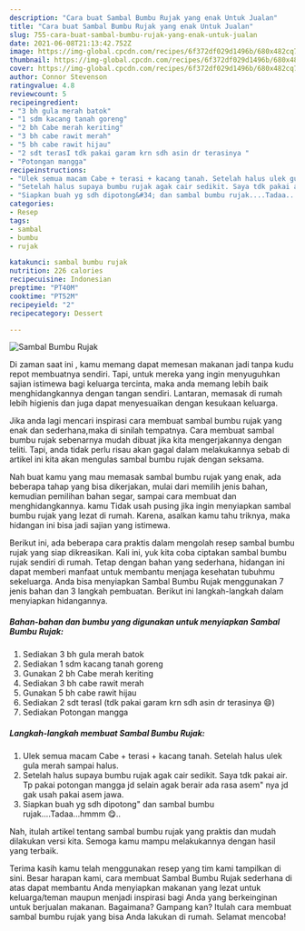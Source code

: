 ```yaml
---
description: "Cara buat Sambal Bumbu Rujak yang enak Untuk Jualan"
title: "Cara buat Sambal Bumbu Rujak yang enak Untuk Jualan"
slug: 755-cara-buat-sambal-bumbu-rujak-yang-enak-untuk-jualan
date: 2021-06-08T21:13:42.752Z
image: https://img-global.cpcdn.com/recipes/6f372df029d1496b/680x482cq70/sambal-bumbu-rujak-foto-resep-utama.jpg
thumbnail: https://img-global.cpcdn.com/recipes/6f372df029d1496b/680x482cq70/sambal-bumbu-rujak-foto-resep-utama.jpg
cover: https://img-global.cpcdn.com/recipes/6f372df029d1496b/680x482cq70/sambal-bumbu-rujak-foto-resep-utama.jpg
author: Connor Stevenson
ratingvalue: 4.8
reviewcount: 5
recipeingredient:
- "3 bh gula merah batok"
- "1 sdm kacang tanah goreng"
- "2 bh Cabe merah keriting"
- "3 bh cabe rawit merah"
- "5 bh cabe rawit hijau"
- "2 sdt terasI tdk pakai garam krn sdh asin dr terasinya "
- "Potongan mangga"
recipeinstructions:
- "Ulek semua macam Cabe + terasi + kacang tanah. Setelah halus ulek gula merah sampai halus."
- "Setelah halus supaya bumbu rujak agak cair sedikit. Saya tdk pakai air. Tp pakai potongan mangga jd selain agak berair ada rasa asem&#34; nya jd gak usah pakai asem jawa."
- "Siapkan buah yg sdh dipotong&#34; dan sambal bumbu rujak....Tadaa...hmmm 😋.."
categories:
- Resep
tags:
- sambal
- bumbu
- rujak

katakunci: sambal bumbu rujak 
nutrition: 226 calories
recipecuisine: Indonesian
preptime: "PT40M"
cooktime: "PT52M"
recipeyield: "2"
recipecategory: Dessert

---
```



![Sambal Bumbu Rujak](https://img-global.cpcdn.com/recipes/6f372df029d1496b/680x482cq70/sambal-bumbu-rujak-foto-resep-utama.jpg)

Di zaman  saat ini , kamu memang dapat memesan makanan jadi tanpa kudu repot membuatnya sendiri. Tapi, untuk mereka yang ingin menyuguhkan sajian istimewa bagi keluarga tercinta, maka anda memang lebih baik menghidangkannya dengan tangan sendiri. Lantaran, memasak di rumah lebih higienis dan juga dapat menyesuaikan dengan kesukaan keluarga.

Jika anda lagi mencari inspirasi cara membuat sambal bumbu rujak yang enak dan sederhana,maka di sinilah tempatnya. Cara membuat sambal bumbu rujak  sebenarnya mudah dibuat jika kita mengerjakannya dengan teliti. Tapi, anda tidak perlu risau akan gagal dalam melakukannya 
sebab di artikel ini kita akan mengulas sambal bumbu rujak dengan seksama.  



Nah buat kamu yang mau memasak sambal bumbu rujak yang enak, ada beberapa tahap yang bisa dikerjakan, mulai dari memilih jenis bahan, kemudian pemilihan bahan segar, sampai cara membuat dan menghidangkannya. kamu Tidak usah pusing jika ingin menyiapkan sambal bumbu rujak yang lezat di rumah. Karena, asalkan kamu  tahu triknya, maka hidangan ini bisa jadi sajian yang istimewa.

Berikut ini, ada beberapa cara praktis  dalam mengolah resep sambal bumbu rujak yang siap dikreasikan. Kali ini, yuk kita coba ciptakan sambal bumbu rujak sendiri di rumah. Tetap dengan bahan yang sederhana, hidangan ini dapat memberi manfaat untuk membantu menjaga kesehatan tubuhmu sekeluarga. Anda bisa menyiapkan Sambal Bumbu Rujak menggunakan 7 jenis bahan dan 3 langkah pembuatan. Berikut ini langkah-langkah dalam menyiapkan hidangannya.

<!--inarticleads1-->

##### Bahan-bahan dan bumbu yang digunakan untuk menyiapkan Sambal Bumbu Rujak:

1. Sediakan 3 bh gula merah batok
1. Sediakan 1 sdm kacang tanah goreng
1. Gunakan 2 bh Cabe merah keriting
1. Sediakan 3 bh cabe rawit merah
1. Gunakan 5 bh cabe rawit hijau
1. Sediakan 2 sdt terasI (tdk pakai garam krn sdh asin dr terasinya 😄)
1. Sediakan Potongan mangga




<!--inarticleads2-->

##### Langkah-langkah membuat Sambal Bumbu Rujak:

1. Ulek semua macam Cabe + terasi + kacang tanah. Setelah halus ulek gula merah sampai halus.
1. Setelah halus supaya bumbu rujak agak cair sedikit. Saya tdk pakai air. Tp pakai potongan mangga jd selain agak berair ada rasa asem&#34; nya jd gak usah pakai asem jawa.
1. Siapkan buah yg sdh dipotong&#34; dan sambal bumbu rujak....Tadaa...hmmm 😋..




Nah, itulah artikel tentang  sambal bumbu rujak  yang praktis dan mudah dilakukan versi kita. Semoga kamu mampu melakukannya dengan hasil yang terbaik. 

Terima kasih kamu telah menggunakan resep yang tim kami tampilkan di sini. Besar harapan kami, cara membuat  Sambal Bumbu Rujak sederhana di atas dapat membantu Anda menyiapkan makanan yang lezat untuk keluarga/teman maupun menjadi inspirasi bagi Anda yang berkeinginan untuk berjualan makanan. Bagaimana? Gampang kan? Itulah cara membuat sambal bumbu rujak yang bisa Anda lakukan di rumah. Selamat mencoba!

